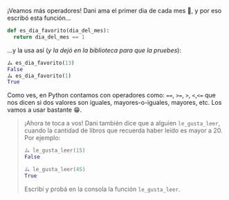 ¡Veamos más operadores! Dani ama el primer dia de cada mes :date:, y por eso escribó esta función... 

```python
def es_dia_favorito(dia_del_mes):
  return dia_del_mes == 1 
```

...y la usa así (_y la dejó en la biblioteca para que la pruebes_): 

```python
ム es_dia_favorito(13)
False
ム es_dia_favorito(1)
True
```

Como ves, en Python contamos con operadores como: `==`, `>=`, `>`, `<`,`<=` que nos dicen si dos valores son iguales, mayores-o-iguales, mayores, etc. Los vamos a usar bastante :grin:.

> ¡Ahora te toca a vos! Dani también dice que a alguien `le_gusta_leer`, cuando la cantidad de libros que recuerda haber leído es mayor a 20. Por ejemplo:
> 
> ```python
> ム le_gusta_leer(15)
> False
> 
> ム le_gusta_leer(45)
> True
> ```
> 
> Escribí y probá en la consola la función `le_gusta_leer`.


